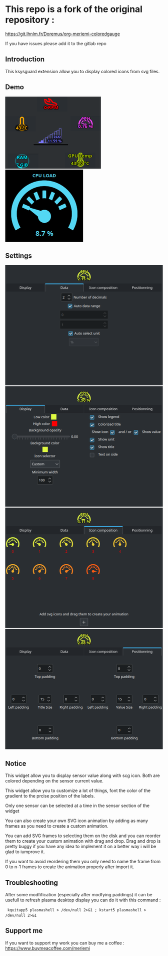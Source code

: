 # This repo is a fork of the original repository :
https://git.lhnlm.fr/Doremus/org-meriemi-coloredgauge

If you have issues please add it to the gitlab repo

## Introduction

This ksysguard extension allow you to display colored icons from svg files.


## Demo
![Multi widget image](screenshots/full.png?raw=true "Multi widget")
![Full widget image](screenshots/full_desktop.png?raw=true "Full widget")


## Settings
![Full widget image](screenshots/data_settings.png?raw=true "Data setting tab")
![Full widget image](screenshots/display_settings.png?raw=true "Display setting tab")
![Full widget image](screenshots/icon_settings.png?raw=true "Icon setting tab")
![Full widget image](screenshots/position_settings.png?raw=true "Position setting tab")



## Notice
This widget allow you to display sensor value along with scg icon.
Both are colored depending on the sensor current value.



This widget allow you to customize a lot of things, font the color of the gradient to the prcise position of the labels.

Only one sensor can be selected at a time in the sensor section of the widget

You can also create your own SVG icon animation by adding as many frames as you need to create a custom animation.

You can add SVG frames to selecting them on the disk and you can reorder them to create your custom animation with drag and drop. Drag and drop is pretty buggy if you have any idea to implement it on a better way i will be glad to iumprove it.

If you want to avoid reordering them you only need to name the frame from 0 to n-1 frames to create the animation properly after import it.

## Troubleshooting

After some modfification (especially after modfying paddings) it can be usefull to refresh plasma desktop display you can do it with this command : 

` kquitapp5 plasmashell > /dev/null 2>&1 ; kstart5 plasmashell > /dev/null 2>&1`

## Support me
If you want to support my work you can buy me a coffee :
https://www.buymeacoffee.com/meriemi



